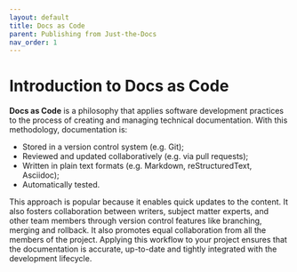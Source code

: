 ```yaml
---
layout: default
title: Docs as Code
parent: Publishing from Just-the-Docs
nav_order: 1
---
```


# Introduction to Docs as Code

**Docs as Code** is a philosophy that applies software development practices to the process of creating and managing technical documentation. With this methodology, documentation is:

* Stored in a version control system (e.g. Git);  
* Reviewed and updated collaboratively (e.g. via pull requests);  
* Written in plain text formats (e.g. Markdown, reStructuredText, Asciidoc);  
* Automatically tested.  

This approach is popular because it enables quick updates to the content. It also fosters collaboration between writers, subject matter experts, and other team members through version control features like branching, merging and rollback. It also promotes equal collaboration from all the members of the project. Applying this workflow to your project ensures that the documentation is accurate, up-to-date and tightly integrated with the development lifecycle.
